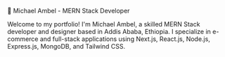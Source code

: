 🚀 Michael Ambel - MERN Stack Developer

Welcome to my portfolio! I'm Michael Ambel, a skilled MERN Stack developer and designer based in Addis Ababa, Ethiopia. I specialize in e-commerce and full-stack applications using Next.js, React.js, Node.js, Express.js, MongoDB, and Tailwind CSS.
